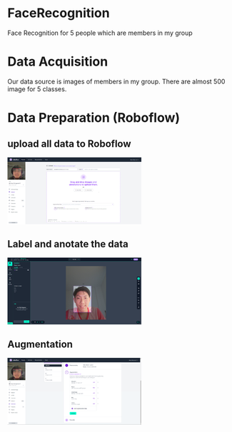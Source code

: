 # FaceRecognition
 Face Recognition for 5 people which are members in my group
 
# Data Acquisition
 Our data source is images of members in my group. There are almost 500 image for 5 classes.

# Data Preparation (Roboflow)
## upload all data to Roboflow
<img
  src="/Readme_md/upload2roboflow.png"
  alt="Alt text"
  title="Optional title"
  style="display: inline-block; margin: 0 auto; max-width: 300px">
## Label and anotate the data
<img
  src="/Readme_md/anotation.png"
  alt="Alt text"
  title="Optional title"
  style="display: inline-block; margin: 0 auto; max-width: 300px">
## Augmentation
<img
  src="/Readme_md/augmentation.png"
  alt="Alt text"
  title="Optional title"
  style="display: inline-block; margin: 0 auto; max-width: 300px">
